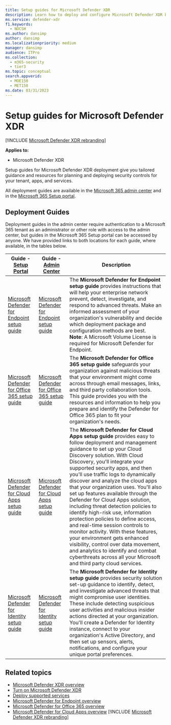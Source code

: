 ```yaml
---
title: Setup guides for Microsoft Defender XDR 
description: Learn how to deploy and configure Microsoft Defender XDR by using online setup guides 
ms.service: defender-xdr
f1.keywords: 
  - NOCSH
ms.author: dansimp
author: dansimp
ms.localizationpriority: medium
manager: dansimp
audience: ITPro
ms.collection: 
  - m365-security
  - tier3
ms.topic: conceptual
search.appverid: 
  - MOE150
  - MET150
ms.date: 03/31/2023
---
```


# Setup guides for Microsoft Defender XDR

[!INCLUDE [Microsoft Defender XDR rebranding](../includes/microsoft-defender.md)]

**Applies to:**
- Microsoft Defender XDR

Setup guides for Microsoft Defender XDR deployment give you tailored guidance and resources for planning and deploying security controls for your tenant, apps, and services. 

All deployment guides are available in the [Microsoft 365 admin center](https://go.microsoft.com/fwlink/?linkid=2224913) and in the [Microsoft 365 Setup portal](https://go.microsoft.com/fwlink/?linkid=2230646).

## Deployment Guides

Deployment guides in the admin center require authentication to a Microsoft 365 tenant as an administrator or other role with access to the admin center, but guides in the Microsoft 365 Setup portal can be accessed by anyone. We have provided links to both locations for each guide, where available, in the tables below.

|**Guide - [Setup Portal](https://go.microsoft.com/fwlink/?linkid=2220880)**  |**Guide - [Admin Center](https://go.microsoft.com/fwlink/?linkid=2224913)** |**Description** |
|---------|---------|---------|
| [Microsoft Defender for Endpoint setup guide](https://go.microsoft.com/fwlink/?linkid=2223155)   | [Microsoft Defender for Endpoint setup guide](https://go.microsoft.com/fwlink/?linkid=2224785)        |The **Microsoft Defender for Endpoint setup guide** provides instructions that will help your enterprise network prevent, detect, investigate, and respond to advanced threats. Make an informed assessment of your organization's vulnerability and decide which deployment package and configuration methods are best. <br> **Note**: A Microsoft Volume License is required for Microsoft Defender for Endpoint.         |
|[Microsoft Defender for Office 365 setup guide ](https://go.microsoft.com/fwlink/?linkid=2222971)   | [Microsoft Defender for Office 365 setup guide ](https://go.microsoft.com/fwlink/?linkid=2224784)       | The **Microsoft Defender for Office 365 setup guide** safeguards your organization against malicious threats that your environment might come across through email messages, links, and third party collaboration tools. This guide provides you with the resources and information to help you prepare and identify the Defender for Office 365 plan to fit your organization's needs.            |
|[Microsoft Defender for Cloud Apps setup guide](https://go.microsoft.com/fwlink/?linkid=2222969)     | [Microsoft Defender for Cloud Apps setup guide](https://go.microsoft.com/fwlink/?linkid=2224814)        | The **Microsoft Defender for Cloud Apps setup guide** provides easy to follow deployment and management guidance to set up your Cloud Discovery solution. With Cloud Discovery, you'll integrate your supported security apps, and then you'll use traffic logs to dynamically discover and analyze the cloud apps that your organization uses. You'll also set up features available through the Defender for Cloud Apps solution, including threat detection policies to identify high-risk use, information protection policies to define access, and real-time session controls to monitor activity. With these features, your environment gets enhanced visibility, control over data movement, and analytics to identify and combat cyberthreats across all your Microsoft and third party cloud services.        |
|[Microsoft Defender for Identity setup guide](https://go.microsoft.com/fwlink/?linkid=2222970)|[Microsoft Defender for Identity setup guide](https://go.microsoft.com/fwlink/?linkid=2224783)|The **Microsoft Defender for Identity setup guide** provides security solution set-up guidance to identify, detect, and investigate advanced threats that might compromise user identities. These include detecting suspicious user activities and malicious insider actions directed at your organization. You'll create a Defender for Identity instance, connect to your organization's Active Directory, and then set up sensors, alerts, notifications, and configure your unique portal preferences.|

## Related topics

- [Microsoft Defender XDR overview](microsoft-365-defender.md)
- [Turn on Microsoft Defender XDR](m365d-enable.md)
- [Deploy supported services](deploy-supported-services.md)
- [Microsoft Defender for Endpoint overview](../defender-endpoint/microsoft-defender-endpoint.md)
- [Microsoft Defender for Office 365 overview](../defender-office-365/defender-for-office-365.md)
- [Microsoft Defender for Cloud Apps overview](/cloud-app-security/what-is-cloud-app-security)
[!INCLUDE [Microsoft Defender XDR rebranding](../includes/defender-m3d-techcommunity.md)]
